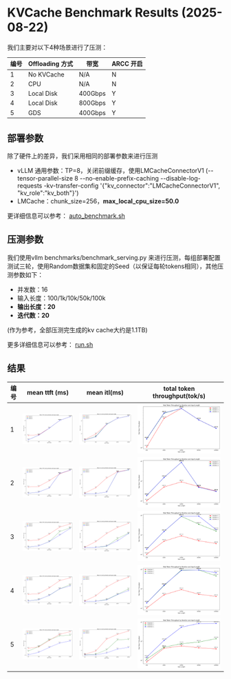 # KVCache Benchmark Results (2025-08-22)

我们主要对以下4种场景进行了压测：

| 编号| Offloading 方式 |  带宽  |     ARCC 开启     |
| --- | ----------- | ----- | -------------------- |
| 1  |   No KVCache |  N/A          |       N      |
| 2  |   CPU        |  N/A          |       N      |
| 3  |   Local Disk |  400Gbps      |       Y      |
| 4  |   Local Disk |  800Gbps      |       Y      |
| 5  |   GDS        |  400Gbps      |       Y      |

## 部署参数

除了硬件上的差异，我们采用相同的部署参数来进行压测

- vLLM 通用参数：TP=8，关闭前缀缓存，使用LMCacheConnectorV1 (--tensor-parallel-size 8 --no-enable-prefix-caching --disable-log-requests -kv-transfer-config '{\"kv_connector\":\"LMCacheConnectorV1\", \"kv_role\":\"kv_both\"}')
- LMCache：chunk_size=256，**max_local_cpu_size=50.0**

更详细信息可以参考： [auto_benchmark.sh](../tools/auto_benchmark.sh)

## 压测参数

我们使用vllm benchmarks/benchmark_serving.py 来进行压测，每组部署配置测试三轮，使用Random数据集和固定的Seed（以保证每轮tokens相同），其他压测参数如下：

- 并发数：16
- 输入长度：100/1k/10k/50k/100k
- **输出长度：20**
- **迭代数：20**

(作为参考，全部压测完生成的kv cache大约是1.1TB)

更多详细信息可以参考： [run.sh](../tools/run.sh)

## 结果

| 编号| mean ttft (ms) | mean itl(ms)  |    total token throughput(tok/s)     |
| --- | ----------- | ----- | -------------------- |
| 1  |  ![](./ds-0822-no-kvcache_mean_ttft_ms.png) |  ![](./ds-0822-no-kvcache_mean_itl_ms.png)        |      ![](./ds-0822-no-kvcache_total_token_throughput.png)     |
| 2  |  ![](./ds-0822-cpu_mean_ttft_ms.png) |  ![](./ds-0822-cpu_mean_itl_ms.png)          |      ![](./ds-0822-cpu_total_token_throughput.png)     |
| 3  |  ![](./ds-0822-disk-400g_mean_ttft_ms.png) | ![](./ds-0822-disk-400g_mean_itl_ms.png)  |   ![](./ds-0822-disk-400g_total_token_throughput.png)      |
| 4  |   ![](./ds-0822-disk-800g_mean_ttft_ms.png) |  ![](./ds-0822-disk-800g_mean_itl_ms.png) | ![](./ds-0822-disk-800g_total_token_throughput.png) |
| 5  |  ![](./ds-0825-gds-400g_mean_ttft_ms.png) | ![](./ds-0825-gds-400g_mean_itl_ms.png) | ![](./ds-0825-gds-400g_total_token_throughput.png)   |

